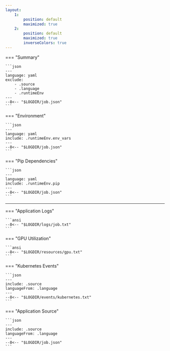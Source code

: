 ```yaml
---
layout:
    1:
        position: default
        maximized: true
    2:
        position: default
        maximized: true
        inverseColors: true
---
```


=== "Summary"

    ```json
    ---
    language: yaml
    exclude:
        - .source
        - .language
        - .runtimeEnv
    ---
    --8<-- "$LOGDIR/job.json"
    ```

=== "Environment"

    ```json
    ---
    language: yaml
    include: .runtimeEnv.env_vars
    ---
    --8<-- "$LOGDIR/job.json"
    ```

=== "Pip Dependencies"

    ```json
    ---
    language: yaml
    include: .runtimeEnv.pip
    ---
    --8<-- "$LOGDIR/job.json"
    ```

---

=== "Application Logs"

    ```ansi
    --8<-- "$LOGDIR/logs/job.txt"
    ```

=== "GPU Utilization"

    ```ansi
    --8<-- "$LOGDIR/resources/gpu.txt"
    ```

=== "Kubernetes Events"

    ```json
    ---
    include: .source
    languageFrom: .language
    ---
    --8<-- "$LOGDIR/events/kubernetes.txt"
    ```

=== "Application Source"

    ```json
    ---
    include: .source
    languageFrom: .language
    ---
    --8<-- "$LOGDIR/job.json"
    ```
